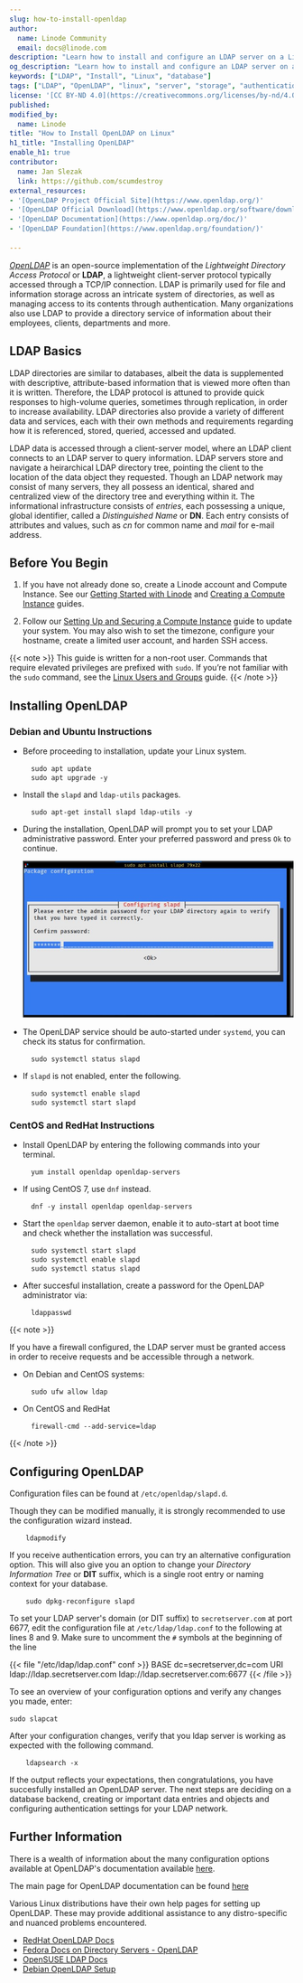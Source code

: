 ```yaml
---
slug: how-to-install-openldap
author:
  name: Linode Community
  email: docs@linode.com
description: "Learn how to install and configure an LDAP server on a Linux environment."
og_description: "Learn how to install and configure an LDAP server on a Linux environment."
keywords: ["LDAP", "Install", "Linux", "database"]
tags: ["LDAP", "OpenLDAP", "linux", "server", "storage", "authentication", "database"]
license: '[CC BY-ND 4.0](https://creativecommons.org/licenses/by-nd/4.0)'
published: 
modified_by:
  name: Linode
title: "How to Install OpenLDAP on Linux"
h1_title: "Installing OpenLDAP"
enable_h1: true
contributor:
  name: Jan Slezak
  link: https://github.com/scumdestroy
external_resources:
- '[OpenLDAP Project Official Site](https://www.openldap.org/)'
- '[OpenLDAP Official Download](https://www.openldap.org/software/download/)'
- '[OpenLDAP Documentation](https://www.openldap.org/doc/)'
- '[OpenLDAP Foundation](https://www.openldap.org/foundation/)'

---
```


[*OpenLDAP*](https://www.openldap.org/) is an open-source implementation of the *Lightweight Directory Access Protocol* or **LDAP**, a lightweight client-server protocol typically accessed through a TCP/IP connection.  LDAP is primarily used for file and information storage across an intricate system of directories, as well as managing access to its contents through authentication.  Many organizations also use LDAP to provide a directory service of information about their employees, clients, departments and more.  

## LDAP Basics

LDAP directories are similar to databases, albeit the data is supplemented with descriptive, attribute-based information that is viewed more often than it is written.  Therefore, the LDAP protocol is attuned to provide quick responses to high-volume queries, sometimes through replication, in order to increase availability.  LDAP directories also provide a variety of different data and services, each with their own methods and requirements regarding how it is referenced, stored, queried, accessed and updated.  

LDAP data is accessed through a client-server model, where an LDAP client connects to an LDAP server to query information.  LDAP servers store and navigate a heirarchical LDAP directory tree, pointing the client to the location of the data object they requested.  Though an LDAP network may consist of many servers, they all possess an identical, shared and centralized view of the directory tree and everything within it.  The informational infrastructure consists of *entries*, each possessing a unique, global identifier, called a *Distinguished Name* or **DN**.  Each entry consists of attributes and values, such as *cn* for common name and *mail* for e-mail address.  


## Before You Begin

1.  If you have not already done so, create a Linode account and Compute Instance. See our [Getting Started with Linode](/docs/guides/getting-started/) and [Creating a Compute Instance](/docs/guides/creating-a-compute-instance/) guides.

1.  Follow our [Setting Up and Securing a Compute Instance](/docs/guides/set-up-and-secure/) guide to update your system. You may also wish to set the timezone, configure your hostname, create a limited user account, and harden SSH access.

{{< note >}}
This guide is written for a non-root user. Commands that require elevated privileges are prefixed with `sudo`. If you’re not familiar with the `sudo` command, see the [Linux Users and Groups](/docs/guides/linux-users-and-groups/) guide.
{{< /note >}}


## Installing OpenLDAP 

### Debian and Ubuntu Instructions 

- Before proceeding to installation, update your Linux system.

        sudo apt update
        sudo apt upgrade -y

- Install the `slapd` and `ldap-utils` packages.

        sudo apt-get install slapd ldap-utils -y

- During the installation, OpenLDAP will prompt you to set your LDAP administrative password.  Enter your preferred password and press `Ok` to continue.

     ![Setting LDAP Administrative Password.](openldap-set-password.jpg)

- The OpenLDAP service should be auto-started under `systemd`, you can check its status for confirmation.

        sudo systemctl status slapd

- If `slapd` is not enabled, enter the following.

        sudo systemctl enable slapd
        sudo systemctl start slapd

### CentOS and RedHat Instructions

- Install OpenLDAP by entering the following commands into your terminal.
 
        yum install openldap openldap-servers

- If using CentOS 7, use `dnf` instead.

        dnf -y install openldap openldap-servers

- Start the `openldap` server daemon, enable it to auto-start at boot time and check whether the installation was successful.

        sudo systemctl start slapd
        sudo systemctl enable slapd
        sudo systemctl status slapd

- After succesful installation, create a password for the OpenLDAP administrator via:

        ldappasswd

{{< note >}}

If you have a firewall configured, the LDAP server must be granted access in order to receive requests and be accessible through a network.

- On Debian and CentOS systems:
        
        sudo ufw allow ldap

- On CentOS and RedHat

        firewall-cmd --add-service=ldap

{{< /note >}}

## Configuring OpenLDAP

Configuration files can be found at `/etc/openldap/slapd.d`.

Though they can be modified manually, it is strongly recommended to use the configuration wizard instead.

        ldapmodify

If you receive authentication errors, you can try an alternative configuration option.  This will also give you an option to change your *Directory Information Tree* or **DIT** suffix, which is a single root entry or naming context for your database.

        sudo dpkg-reconfigure slapd

To set your LDAP server's domain (or DIT suffix) to `secretserver.com` at port 6677, edit the configuration file at `/etc/ldap/ldap.conf` to the following at lines 8 and 9.  Make sure to uncomment the `#` symbols at the beginning of the line 

{{< file "/etc/ldap/ldap.conf" conf >}} 
BASE   dc=secretserver,dc=com
URI    ldap://ldap.secretserver.com ldap://ldap.secretserver.com:6677
{{< /file >}}

To see an overview of your configuration options and verify any changes you made, enter:

    sudo slapcat

After your configuration changes, verify that you ldap server is working as expected with the following command.

        ldapsearch -x

If the output reflects your expectations, then congratulations, you have succesfully installed an OpenLDAP server.  The next steps are deciding on a database backend, creating or important data entries and objects and configuring authentication settings for your LDAP network.


## Further Information

There is a wealth of information about the many configuration options available at OpenLDAP's documentation available [here](https://www.openldap.org/doc/admin26/slapdconf2.html).

The main page for OpenLDAP documentation can be found [here](https://www.openldap.org/doc/)

Various Linux distributions have their own help pages for setting up OpenLDAP.  These may provide additional assistance to any distro-specific and nuanced problems encountered.
- [RedHat OpenLDAP Docs](https://access.redhat.com/documentation/en-us/red_hat_enterprise_linux/7/html/system-level_authentication_guide/openldap)
- [Fedora Docs on Directory Servers - OpenLDAP](https://docs.fedoraproject.org/en-US/fedora/latest/system-administrators-guide/servers/Directory_Servers/)
- [OpenSUSE LDAP Docs](https://documentation.suse.com/sles/15-SP4/html/SLES-all/cha-security-ldap.html)
- [Debian OpenLDAP Setup](https://wiki.debian.org/LDAP/OpenLDAPSetup)

